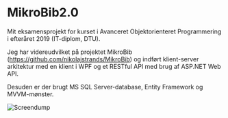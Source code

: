 # MikroBib2.0

Mit eksamensprojekt for kurset i Avanceret Objektorienteret Programmering i efteråret 2019 (IT-diplom, DTU).

Jeg har videreudvilket på projektet MikroBib (https://github.com/nikolajstrands/MikroBib) og indført klient-server arkitektur med en klient i WPF og et RESTful API med brug af ASP.NET Web API.

Desuden er der brugt MS SQL Server-database, Entity Framework og MVVM-mønster.

![Screendump](../master/Forsidebillede.png?raw=true)

